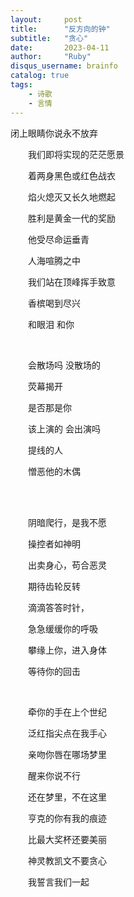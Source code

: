 ```yaml
---
layout:     post
title:      "反方向的钟"
subtitle:   "贪心"
date:       2023-04-11
author:     "Ruby"
disqus_username: brainfo
catalog: true
tags:
    - 诗歌
    - 言情
---
```


闭上眼睛你说永不放弃

  我们即将实现的茫茫愿景

  着两身黑色或红色战衣

  焰火熄灭又长久地燃起

  胜利是黄金一代的奖励

  他受尽命运垂青

  人海喧腾之中

  我们站在顶峰挥手致意

  香槟喝到尽兴

  和眼泪 和你

</br>

  会散场吗 没散场的

  荧幕揭开

  是否那是你

  该上演的 会出演吗

  提线的人

  憎恶他的木偶

 </br> 

  阴暗爬行，是我不愿

  操控者如神明

  出卖身心，苟合恶灵

  期待齿轮反转

  滴滴答答时针，

  急急缓缓你的呼吸

  攀缘上你，进入身体

  等待你的回击

</br>

  牵你的手在上个世纪

  泛红指尖点在我手心

  亲吻你唇在哪场梦里

  醒来你说不行

  还在梦里，不在这里

  亨克的你有我的痕迹

  比最大奖杯还要美丽

  神灵教凯文不要贪心

  我誓言我们一起
